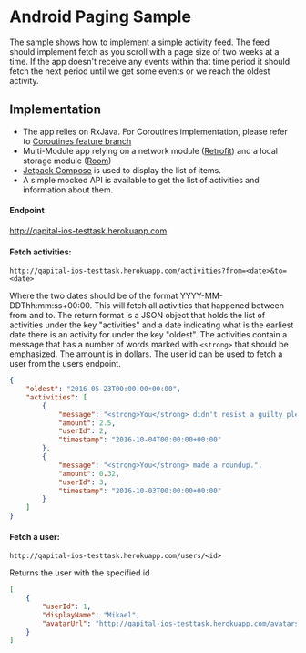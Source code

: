 # Android Paging Sample
The sample shows how to implement a simple activity feed. The feed should implement fetch as you scroll with a page size of two weeks at a time. If the app doesn't receive any events within that time period it should fetch the next period until we get some events or we reach the oldest activity.

## Implementation
- The app relies on RxJava.
For Coroutines implementation, please refer to [Coroutines feature branch](https://github.com/dfavaro/android-pagination-sample/tree/feature/coroutines)
- Multi-Module app relying on a network module ([Retrofit](https://square.github.io/retrofit/)) and a local storage module ([Room](https://developer.android.com/jetpack/androidx/releases/room))
- [Jetpack Compose](https://developer.android.com/jetpack/compose) is used to display the list of items.
- A simple mocked API is available to get the list of activities and information about them.

#### Endpoint
http://qapital-ios-testtask.herokuapp.com

#### Fetch activities:
```
http://qapital-ios-testtask.herokuapp.com/activities?from=<date>&to=<date>
```

Where the two dates should be of the format YYYY-MM-DDThh:mm:ss+00:00. This will fetch all activities that happened between from and to. The return format is a JSON object that holds the list of activities under the key "activities" and a date indicating what is the earliest date there is an activity for under the key "oldest". The activities contain a message that has a number of words marked with `<strong>` that should be emphasized. The amount is in dollars. The user id can be used to fetch a user from the users endpoint.
```json
{
	"oldest": "2016-05-23T00:00:00+00:00",
	"activities": [
		{
			"message": "<strong>You</strong> didn't resist a guilty pleasure at <strong>Starbucks</strong>.",
			"amount": 2.5,
			"userId": 2,
			"timestamp": "2016-10-04T00:00:00+00:00"
		},
		{
			"message": "<strong>You</strong> made a roundup.",
			"amount": 0.32,
			"userId": 3,
			"timestamp": "2016-10-03T00:00:00+00:00"
		}
	]
}
```

#### Fetch a user:
```
http://qapital-ios-testtask.herokuapp.com/users/<id>
```

Returns the user with the specified id
```json
[
	{
		"userId": 1,
		"displayName": "Mikael",
		"avatarUrl": "http://qapital-ios-testtask.herokuapp.com/avatars/mikael.jpg"
	}
]
```
